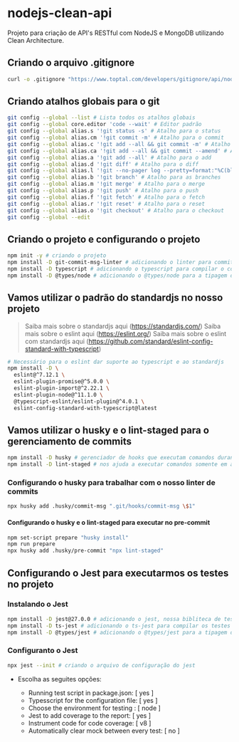 # nodejs-clean-api

Projeto para criação de API's RESTful com NodeJS e MongoDB utilizando Clean Architecture.

## Criando o arquivo .gitignore

```sh
curl -o .gitignore "https://www.toptal.com/developers/gitignore/api/node,macos,windows,linux,vs,visualstudiocode,jetbrains+all,eclipse,netbeans,vim,visualstudio,visualbasic,sublimetext,notepadpp,xcode,python,go,dotnetcore,powershell,zsh,git,nextjs,react,reactnative"
```

## Criando atalhos globais para o git

```sh
git config --global --list # Lista todos os atalhos globais
git config --global core.editor 'code --wait' # Editor padrão
git config --global alias.s '!git status -s' # Atalho para o status
git config --global alias.cm '!git commit -m' # Atalho para o commit
git config --global alias.c '!git add --all && git commit -m' # Atalho para o commit
git config --global alias.ca '!git add --all && git commit --amend' # Atalho para o commit com amend
git config --global alias.a '!git add --all' # Atalho para o add
git config --global alias.d '!git diff' # Atalho para o diff
git config --global alias.l '!git --no-pager log --pretty=format:"%C(blue)%h%C(red)%d %C(white)%s - %C(cyan)%cn, %C(green)%cr"' # Atalho para o log
git config --global alias.b '!git branch' # Atalho para as branches
git config --global alias.m '!git merge' # Atalho para o merge
git config --global alias.p '!git push' # Atalho para o push
git config --global alias.f '!git fetch' # Atalho para o fetch
git config --global alias.r '!git reset' # Atalho para o reset
git config --global alias.o '!git checkout' # Atalho para o checkout
git config --global --edit
```

## Criando o projeto e configurando o projeto
    
```sh
npm init -y # criando o projeto
npm install -D git-commit-msg-linter # adicionando o linter para commits semanticos
npm install -D typescript # adicionando o typescript para compilar o codigo typescript para javascript
npm install -D @types/node # adicionando o @types/node para a tipagem do node para o typescript
```

## Vamos utilizar o padrão do standardjs no nosso projeto

> Saiba mais sobre o standardjs aqui (https://standardjs.com/)
> Saiba mais sobre o eslint aqui (https://eslint.org/)
> Saiba mais sobre o eslint com standardjs aqui (https://github.com/standard/eslint-config-standard-with-typescript)

```sh
# Necessário para o eslint dar suporte ao typescript e ao standardjs
npm install -D \
  eslint@^7.12.1 \
  eslint-plugin-promise@^5.0.0 \
  eslint-plugin-import@^2.22.1 \
  eslint-plugin-node@^11.1.0 \
  @typescript-eslint/eslint-plugin@^4.0.1 \
  eslint-config-standard-with-typescript@latest
```

## Vamos utilizar o husky e o lint-staged para o gerenciamento de commits

```sh
npm install -D husky # gerenciador de hooks que executam comandos durante o processo de commits
npm install -D lint-staged # nos ajuda a executar comandos somente em arquivos da staged area do proximo commit
```

### Configurando o husky para trabalhar com o nosso linter de commits

```sh
npx husky add .husky/commit-msg ".git/hooks/commit-msg \$1"
```

#### Configurando o husky e o lint-staged para executar no pre-commit

```sh
npm set-script prepare "husky install"
npm run prepare
npx husky add .husky/pre-commit "npx lint-staged"
```

## Configurando o Jest para executarmos os testes no projeto

### Instalando o Jest

```sh
npm install -D jest@27.0.0 # adicionando o jest, nossa bibliteca de testes
npm install -D ts-jest # adicionando o ts-jest para compilar os testes do jest em typescript para o javascript
npm install -D @types/jest # adicionando o @types/jest para a tipagem do jest para o typescript
```

### Configuranto o Jest

```sh
npx jest --init # criando o arquivo de configuração do jest
```

- Escolha as seguites opções:

  - Running test script in package.json: [ yes ]
  - Typesscript for the configuration file: [ yes ]
  - Choose the environment for testing : [ node ]
  - Jest to add coverage to the report: [ yes ]
  - Instrument code for code coverage: [ v8 ]
  - Automatically clear mock between every test: [ no ]

